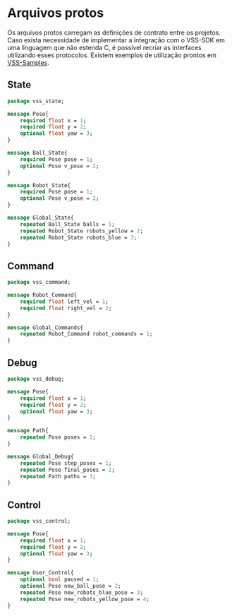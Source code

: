 # Arquivos protos

Os arquivos protos carregam as definições de contrato entre os projetos. Caso exista necessidade de implementar 
a integração com o VSS-SDK em uma linguagem que não estenda C, é possível recriar as interfaces 
utilizando esses protocolos. Existem exemplos de utilização prontos em [VSS-Samples](samples.md). 

## State
```protobuf
package vss_state;

message Pose{
	required float x = 1;
	required float y = 2;
    optional float yaw = 3;
}

message Ball_State{
	required Pose pose = 1;
	optional Pose v_pose = 2;
}

message Robot_State{
	required Pose pose = 1;
	optional Pose v_pose = 2;
}

message Global_State{
	repeated Ball_State balls = 1;
	repeated Robot_State robots_yellow = 2;
	repeated Robot_State robots_blue = 3;
}
```

## Command
```protobuf
package vss_command;

message Robot_Command{
	required float left_vel = 1;
	required float right_vel = 2;
}

message Global_Commands{
	repeated Robot_Command robot_commands = 1;
}
```

## Debug
```protobuf
package vss_debug;

message Pose{
	required float x = 1;
	required float y = 2;
	optional float yaw = 3;
}

message Path{
	repeated Pose poses = 1;
}

message Global_Debug{
	repeated Pose step_poses = 1;
	repeated Pose final_poses = 2;
	repeated Path paths = 3;
}
```

## Control
```protobuf
package vss_control;

message Pose{
	required float x = 1;
	required float y = 2;
	optional float yaw = 3;
}

message User_Control{
	optional bool paused = 1;
	optional Pose new_ball_pose = 2;
	repeated Pose new_robots_blue_pose = 3;
	repeated Pose new_robots_yellow_pose = 4;
}
```